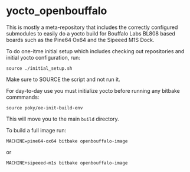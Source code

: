 # yocto_openbouffalo

This is mostly a meta-repository that includes the correctly configured
submodules to easily do a yocto build for Bouffalo Labs BL808 based boards
such as the Pine64 Ox64 and the Sipeeed M1S Dock.

To do one-itme initial setup which includes checking out repositories and
initial yocto configuration, run:

```
source ./initial_setup.sh
```

Make sure to SOURCE the script and not run it.

For day-to-day use you must initialize yocto before running any bitbake
commmands:

```
source poky/oe-init-build-env
```

This will move you to the main `build` directory.

To build a full image run:

```
MACHINE=pine64-ox64 bitbake openbouffalo-image
```

or

```
MACHINE+sipeeed-m1s bitbake openbouffalo-image
```
